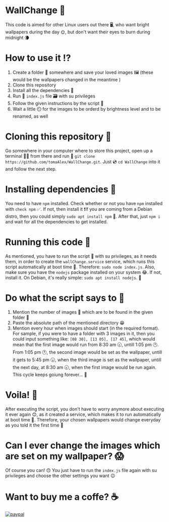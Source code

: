 # WallChange 🧱
This code is aimed for other Linux users out there 🖥, who want bright wallpapers during the day 🌞, but don't want their eyes to burn during midnight 🌘
# How to use it ⁉️
1. Create a folder 📁 somewhere and save your loved images 🖼️ (these would be the wallpapers changed in the meantime )
2. Clone this repository 
3. Install all the dependencies 💉
4. Run 🏃 `index.js` file 🗃️ with su privileges 
5. Follow the given instructions by the script 📜
6. Wait a little ⏲️ for the images to be orderd by brightness level and to be renamed, as well
# Cloning this repository 👶
Go somewhere in your computer where to store this project, open up a terminal 👨‍💻 from there and run 🏃 `git clone https://github.com/tomaAlex/WallChange.git`. Just 💿 `cd WallChange` into it and follow the next step. 
# Installing dependencies 💉
You need to have `npm` installed. Check whether or not you have `npm` installed with `check npm` ✅. If not, then install it ❗If you are coming from a Debian distro, then you could simply `sudo apt install npm` 🥴. After that, just `npm i` and wait for all the dependencies to get installed. 
# Running this code 🏃
As mentioned, you have to run the script 📜 with su privileges, as it needs them, in order to create the `wallChange.service` service, which runs this script automatically at boot time 🤯. Therefore: `sudo node index.js`. Also, make sure you have the `nodejs` package installed on your system 😂. If not, install it. On Debian, it's really simple: `sudo apt install nodejs`. 🤟
# Do what the script says to 🙆
1. Mention the number of images 🔢 which are to be found in the given folder 📂
2. Paste the absolute path of the mentioned directory 😁
3. Mention every hour when images should start (in the required format). For sample, if you were to have a folder with 3 images in it, then you could input something like: `[08 30], [13 05], [17 45]`, which would mean that the first image would run from 8:30 am 🕣, untill 1:05 pm 🕐. From 1:05 pm 🕐, the second image would be set as the wallpaper, untill it gets to 5:45 pm 🕠, when the third image is set as the wallpaper, untill the next day, at 8:30 am 🕣, when the first image would be run again. This cycle keeps goiung forever... 🔄
# Voila! 🥳
After executing the script, you don't have to worry anymore about executing it ever again 😊, as it created a service, which makes it to run automatically at boot time 🤯. Therefore, your chosen wallpapers would change everyday as you told it the first time 💃
# Can I ever change the images which are set on my wallpaper? 😱
Of course you can! 🙃 You just have to run the `index.js` file again with su privileges and choose the other settings you want 😉
# Want to buy me a coffe? ☕
[![paypal](https://www.paypalobjects.com/en_US/i/btn/btn_donateCC_LG.gif)](https://www.paypal.me/tomaAlex2608)
